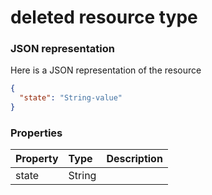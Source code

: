 # deleted resource type



### JSON representation

Here is a JSON representation of the resource

<!-- {
  "blockType": "resource",
  "optionalProperties": [

  ],
  "@odata.type": "microsoft.graph.deleted"
}-->

```json
{
  "state": "String-value"
}

```
### Properties
| Property	   | Type	|Description|
|:---------------|:--------|:----------|
|state|String||

<!-- uuid: 875f3af6-495d-40a6-a70f-3df9cde049cb
2015-10-24 21:49:46 UTC -->
<!-- {
  "type": "#page.annotation",
  "description": "deleted resource",
  "keywords": "",
  "section": "documentation",
  "tocPath": ""
}-->